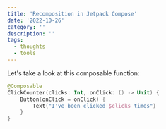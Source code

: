 ```yaml
---
title: 'Recomposition in Jetpack Compose'
date: '2022-10-26'
category: ''
description: ''
tags:
  - thoughts
  - tools
---
```


Let's take a look at this composable function:

```kotlin
@Composable
ClickCounter(clicks: Int, onClick: () -> Unit) {    
	Button(onClick = onClick) {       
		Text("I've been clicked $clicks times")    
	}
}
```
